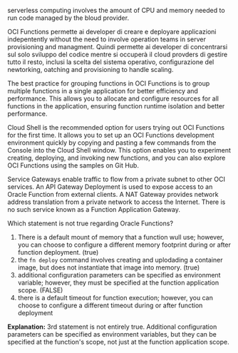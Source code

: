 serverless computing involves the amount of CPU and memory needed to run code managed by the bloud provider.

OCI Functions permette ai developer di creare e deployare applicazioni indepentently without the need to involve operation teams in server provisioning and managment. Quindi permette ai developer di concentrarsi sul solo sviluppo del codice mentre si occuperà il cloud provders di gestire tutto il resto, inclusi la scelta del sistema operativo, configurazione del newtorking, oatching and provisioning to handle scaling.

The best practice for grouping functions in OCI Functions is to group multiple functions in a single application for better efficiency and performance. This allows you to allocate and configure resources for all functions in the application, ensuring function runtime isolation and better performance.

Cloud Shell is the recommended option for users trying out OCI Functions for the first time. It allows you to set up an OCI Functions development environment quickly by copying and pasting a few commands from the Console into the Cloud Shell window. This option enables you to experiment creating, deploying, and invoking new functions, and you can also explore OCI Functions using the samples on Git Hub.

Service Gateways enable traffic to flow from a private subnet to other OCI services. An API Gateway Deployment is used to expose access to an Oracle Function from external clients. A NAT Gateway provides network address translation from a private network to access the Internet. There is no such service known as a Function Application Gateway.

Which statement is not true regarding Oracle Functions?
1. There is a default mount of memory that a function wull use; however, you can choose to configure a different memory footprint during or after function deployment. (true)
2. the `fn deploy` command involves creating and uplodading a container image, but does not instantiate that image into memory. (true)
3. additional configuration parameters can be specified as environment variable; however, they must be specified at the function application scope. (FALSE)
4. there is a default timeout for function execution; however, you can choose to configure a different timeout during or after function deployment

**Explanation:** 3rd statement is not entirely true. Additional configuration parameters can be specified as environment variables, but they can be specified at the function's scope, not just at the function application scope.